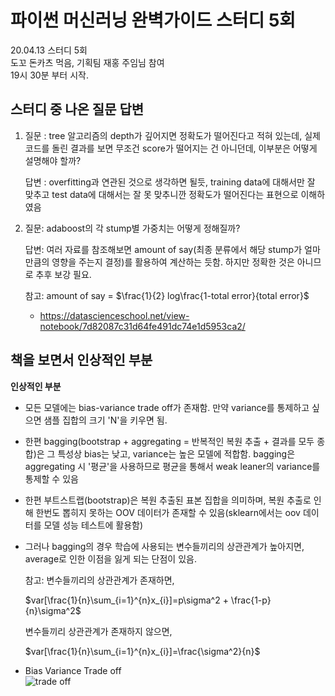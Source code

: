 # 파이썬 머신러닝 완벽가이드 스터디 5회
20.04.13 스터디 5회   
도꼬 돈카츠 먹음, 기획팀 재홍 주임님 참여   
19시 30분 부터 시작. 


## 스터디 중 나온 질문 답변
1.	질문 : tree 알고리즘의 depth가 깊어지면 정확도가 떨어진다고 적혀 있는데, 실제 코드를 돌린 결과를 보면 무조건 score가 떨어지는 건 아니던데, 이부분은 어떻게 설명해야 할까?
   
	답변 : overfitting과 연관된 것으로 생각하면 될듯, training data에 대해서만 잘 맞추고 test data에 대해서는 잘 못 맞추니깐 정확도가 떨어진다는 표현으로 이해하였음
   
2.	질문: adaboost의 각 stump별 가중치는 어떻게 정해질까?
	
	답변: 여러 자료를 참조해보면 amount of say(최종 분류에서 해당 stump가 얼마만큼의 영향을 주는지 결정)를 활용하여 계산하는 듯함. 하지만 정확한 것은 아니므로 추후 보강 필요.
	
	참고: amount of say = $\frac{1}{2} log\frac{1-total error}{total error}$
	+ https://datascienceschool.net/view-notebook/7d82087c31d64fe491dc74e1d5953ca2/
	
   
## 책을 보면서 인상적인 부분
**인상적인 부분** 

- 모든 모델에는 bias-variance trade off가 존재함. 만약 variance를 통제하고 싶으면 샘플 집합의 크기 'N'을 키우면 됨.
- 한편 bagging(bootstrap + aggregating = 반복적인 복원 추출 + 결과를 모두 종합)은 그 특성상 bias는 낮고, variance는 높은 모델에 적합함. bagging은 aggregating 시 '평균'을 사용하므로 평균을 통해서 weak leaner의 variance를 통제할 수 있음
- 한편 부트스트랩(bootstrap)은 복원 추출된 표본 집합을 의미하며, 복원 추출로 인해 한번도 뽑히지 못하는 OOV 데이터가 존재할 수 있음(sklearn에서는 oov 데이터를 모델 성능 테스트에 활용함)
- 그러나 bagging의 경우 학습에 사용되는 변수들끼리의 상관관계가 높아지면, average로 인한 이점을 잃게 되는 단점이 있음.

	참고: 변수들끼리의 상관관계가 존재하면,
	
	$var[\frac{1}{n}\sum_{i=1}^{n}x_{i}]=p\sigma^2 + \frac{1-p}{n}\sigma^2$
		
	변수들끼리 상관관계가 존재하지 않으면,
	
	$var[\frac{1}{n}\sum_{i=1}^{n}x_{i}]=\frac{\sigma^2}{n}$	 
	   
	   
- Bias Variance Trade off  
![trade off](https://lh5.googleusercontent.com/lAbzDl1HYiYHAEuGnaUw2GdCyQzkZvjWisgNY-ZRYqvRG-X-U7f7cL_UunIF7v5q0BbUSw4CZ-1-xMXs8mvE8fbGa7ghFeEGzuwJ6wiIs64nUgJxkDNEC2JrSTUHEjViRZLdA23NLqI)


	
		
